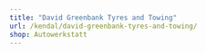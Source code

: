 ```yaml
---
title: "David Greenbank Tyres and Towing"
url: /kendal/david-greenbank-tyres-and-towing/
shop: Autowerkstatt
---
```

